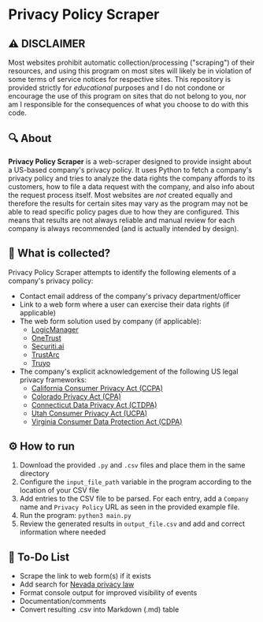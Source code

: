 # Privacy Policy Scraper


## ⚠️ DISCLAIMER
Most websites prohibit automatic collection/processing ("scraping") of their resources, and using this program on most sites will likely be in violation of some terms of service notices for respective sites. This repository is provided strictly for *educational* purposes and I do not condone or encourage the use of this program on sites that do not belong to you, nor am I responsible for the consequences of what you choose to do with this code. 


## 🔍 About
**Privacy Policy Scraper** is a web-scraper designed to provide insight about a US-based company's privacy policy. It uses Python to fetch a company's privacy policy and tries to analyze the data rights the company affords to its customers, how to file a data request with the company, and also info about the request process itself. Most websites are *not* created equally and therefore the results for certain sites may vary as the program may not be able to read specific policy pages due to how they are configured. This means that results are not always reliable and manual review for each company is always recommended (and is actually intended by design). 


## 📑 What is collected?
Privacy Policy Scraper attempts to identify the following elements of a company's privacy policy:
* Contact email address of the company's privacy department/officer
* Link to a web form where a user can exercise their data rights (if applicable)
* The web form solution used by company (if applicable): 
   * [LogicManager](https://www.logicmanager.com/)
   * [OneTrust](https://www.onetrust.com/)
   * [Securiti.ai](https://securiti.ai/)
   * [TrustArc](https://trustarc.com/)
   * [Truyo](https://truyo.com/)
* The company's explicit acknowledgement of the following US legal privacy frameworks:
    * [California Consumer Privacy Act (CCPA)](https://www.oag.ca.gov/privacy/ccpa)
    * [Colorado Privacy Act (CPA)](https://coag.gov/resources/colorado-privacy-act/)
    * [Connecticut Data Privacy Act (CTDPA)](https://portal.ct.gov/AG/Sections/Privacy/The-Connecticut-Data-Privacy-Act)
    * [Utah Consumer Privacy Act (UCPA)](https://wirewheel.io/blog/utah-consumer-privacy-act/)
    * [Virginia Consumer Data Protection Act (CDPA)](https://law.lis.virginia.gov/vacodefull/title59.1/chapter53/)


## ⚙️ How to run
1. Download the provided `.py` and `.csv` files and place them in the same directory
2. Configure the `input_file_path` variable in the program according to the location of your CSV file
3. Add entries to the CSV file to be parsed. For each entry, add a `Company` name and `Privacy Policy` URL as seen in the provided example file.
4. Run the program: `python3 main.py`
5. Review the generated results in `output_file.csv` and add and correct information where needed


## 📌 To-Do List
* Scrape the link to web form(s) if it exists
* Add search for [Nevada privacy law](https://termageddon.com/nevada-revised-statutes-chapter-603a/)
* Format console output for improved visibility of events
* Documentation/comments
* Convert resulting .csv into Markdown (.md) table 
